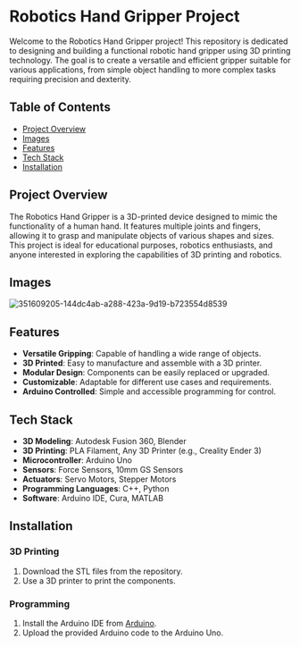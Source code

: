 
# Robotics Hand Gripper Project

Welcome to the Robotics Hand Gripper project! This repository is dedicated to designing and building a functional robotic hand gripper using 3D printing technology. The goal is to create a versatile and efficient gripper suitable for various applications, from simple object handling to more complex tasks requiring precision and dexterity.

## Table of Contents
- [Project Overview](#project-overview)
- [Images](#images)
- [Features](#features)
- [Tech Stack](#tech-stack)
- [Installation](#installation)

## Project Overview

The Robotics Hand Gripper is a 3D-printed device designed to mimic the functionality of a human hand. It features multiple joints and fingers, allowing it to grasp and manipulate objects of various shapes and sizes. This project is ideal for educational purposes, robotics enthusiasts, and anyone interested in exploring the capabilities of 3D printing and robotics.

## Images

![351609205-144dc4ab-a288-423a-9d19-b723554d8539](https://github.com/user-attachments/assets/71d9457d-c88d-4291-a3b4-649fb1a70c56)

## Features

- **Versatile Gripping**: Capable of handling a wide range of objects.
- **3D Printed**: Easy to manufacture and assemble with a 3D printer.
- **Modular Design**: Components can be easily replaced or upgraded.
- **Customizable**: Adaptable for different use cases and requirements.
- **Arduino Controlled**: Simple and accessible programming for control.

## Tech Stack

- **3D Modeling**: Autodesk Fusion 360, Blender
- **3D Printing**: PLA Filament, Any 3D Printer (e.g., Creality Ender 3)
- **Microcontroller**: Arduino Uno
- **Sensors**: Force Sensors, 10mm GS Sensors
- **Actuators**: Servo Motors, Stepper Motors
- **Programming Languages**: C++, Python
- **Software**: Arduino IDE, Cura, MATLAB

## Installation

### 3D Printing

1. Download the STL files from the repository.
2. Use a 3D printer to print the components.

### Programming

1. Install the Arduino IDE from [Arduino](https://www.arduino.cc/en/software).
2. Upload the provided Arduino code to the Arduino Uno.
